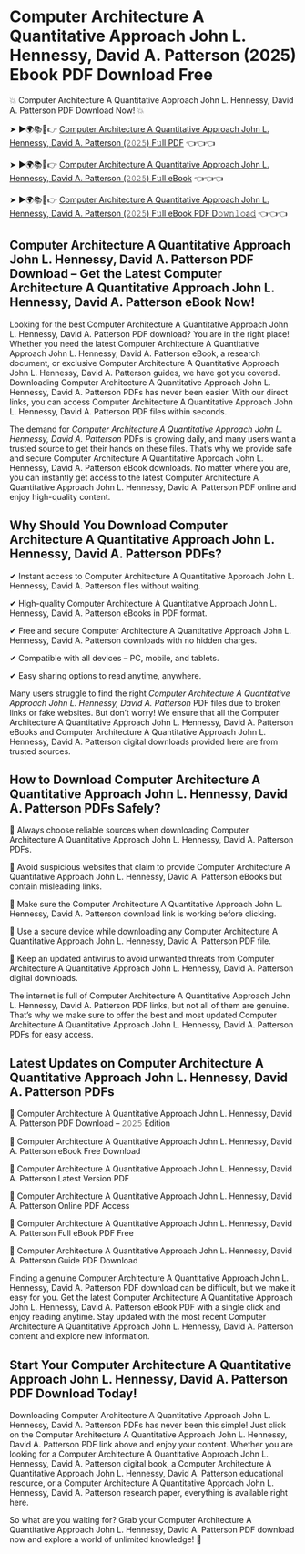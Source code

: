 # Computer Architecture A Quantitative Approach John L. Hennessy, David A. Patterson (2025) Ebook PDF Download Free

💥 Computer Architecture A Quantitative Approach John L. Hennessy, David A. Patterson PDF Download Now! 💥

➤ ►🌍📚📱👉 [Computer Architecture A Quantitative Approach John L. Hennessy, David A. Patterson (𝟸𝟶𝟸𝟻) F𝚞ll PDF](https://getpdf.xyz/computer-architecture-a-quantitative-approach-john-l.-hennessy-david-a.-patterson) 👈👈👈


➤ ►🌍📚📱👉 [Computer Architecture A Quantitative Approach John L. Hennessy, David A. Patterson (𝟸𝟶𝟸𝟻) F𝚞ll eBook](https://getpdf.xyz/computer-architecture-a-quantitative-approach-john-l.-hennessy-david-a.-patterson) 👈👈👈


➤ ►🌍📚📱👉 [Computer Architecture A Quantitative Approach John L. Hennessy, David A. Patterson (𝟸𝟶𝟸𝟻) F𝚞ll eBook PDF D𝚘𝚠𝚗𝚕𝚘a𝚍](https://getpdf.xyz/computer-architecture-a-quantitative-approach-john-l.-hennessy-david-a.-patterson) 👈👈👈


## Computer Architecture A Quantitative Approach John L. Hennessy, David A. Patterson PDF Download – Get the Latest Computer Architecture A Quantitative Approach John L. Hennessy, David A. Patterson eBook Now!

Looking for the best Computer Architecture A Quantitative Approach John L. Hennessy, David A. Patterson PDF download? You are in the right place! Whether you need the latest Computer Architecture A Quantitative Approach John L. Hennessy, David A. Patterson eBook, a research document, or exclusive Computer Architecture A Quantitative Approach John L. Hennessy, David A. Patterson guides, we have got you covered. Downloading Computer Architecture A Quantitative Approach John L. Hennessy, David A. Patterson PDFs has never been easier. With our direct links, you can access Computer Architecture A Quantitative Approach John L. Hennessy, David A. Patterson PDF files within seconds.

The demand for *Computer Architecture A Quantitative Approach John L. Hennessy, David A. Patterson* PDFs is growing daily, and many users want a trusted source to get their hands on these files. That’s why we provide safe and secure Computer Architecture A Quantitative Approach John L. Hennessy, David A. Patterson eBook downloads. No matter where you are, you can instantly get access to the latest Computer Architecture A Quantitative Approach John L. Hennessy, David A. Patterson PDF online and enjoy high-quality content.

## Why Should You Download Computer Architecture A Quantitative Approach John L. Hennessy, David A. Patterson PDFs?

✔ Instant access to Computer Architecture A Quantitative Approach John L. Hennessy, David A. Patterson files without waiting.

✔ High-quality Computer Architecture A Quantitative Approach John L. Hennessy, David A. Patterson eBooks in PDF format.

✔ Free and secure Computer Architecture A Quantitative Approach John L. Hennessy, David A. Patterson downloads with no hidden charges.

✔ Compatible with all devices – PC, mobile, and tablets.

✔ Easy sharing options to read anytime, anywhere.

Many users struggle to find the right *Computer Architecture A Quantitative Approach John L. Hennessy, David A. Patterson* PDF files due to broken links or fake websites. But don’t worry! We ensure that all the Computer Architecture A Quantitative Approach John L. Hennessy, David A. Patterson eBooks and Computer Architecture A Quantitative Approach John L. Hennessy, David A. Patterson digital downloads provided here are from trusted sources.

## How to Download Computer Architecture A Quantitative Approach John L. Hennessy, David A. Patterson PDFs Safely?

📌 Always choose reliable sources when downloading Computer Architecture A Quantitative Approach John L. Hennessy, David A. Patterson PDFs.

📌 Avoid suspicious websites that claim to provide Computer Architecture A Quantitative Approach John L. Hennessy, David A. Patterson eBooks but contain misleading links.

📌 Make sure the Computer Architecture A Quantitative Approach John L. Hennessy, David A. Patterson download link is working before clicking.

📌 Use a secure device while downloading any Computer Architecture A Quantitative Approach John L. Hennessy, David A. Patterson PDF file.

📌 Keep an updated antivirus to avoid unwanted threats from Computer Architecture A Quantitative Approach John L. Hennessy, David A. Patterson digital downloads.

The internet is full of Computer Architecture A Quantitative Approach John L. Hennessy, David A. Patterson PDF links, but not all of them are genuine. That’s why we make sure to offer the best and most updated Computer Architecture A Quantitative Approach John L. Hennessy, David A. Patterson PDFs for easy access.

## Latest Updates on Computer Architecture A Quantitative Approach John L. Hennessy, David A. Patterson PDFs

🔹 Computer Architecture A Quantitative Approach John L. Hennessy, David A. Patterson PDF Download – 𝟸𝟶𝟸𝟻 Edition

🔹 Computer Architecture A Quantitative Approach John L. Hennessy, David A. Patterson eBook Free Download

🔹 Computer Architecture A Quantitative Approach John L. Hennessy, David A. Patterson Latest Version PDF

🔹 Computer Architecture A Quantitative Approach John L. Hennessy, David A. Patterson Online PDF Access

🔹 Computer Architecture A Quantitative Approach John L. Hennessy, David A. Patterson Full eBook PDF Free

🔹 Computer Architecture A Quantitative Approach John L. Hennessy, David A. Patterson Guide PDF Download

Finding a genuine Computer Architecture A Quantitative Approach John L. Hennessy, David A. Patterson PDF download can be difficult, but we make it easy for you. Get the latest Computer Architecture A Quantitative Approach John L. Hennessy, David A. Patterson eBook PDF with a single click and enjoy reading anytime. Stay updated with the most recent Computer Architecture A Quantitative Approach John L. Hennessy, David A. Patterson content and explore new information.

## Start Your Computer Architecture A Quantitative Approach John L. Hennessy, David A. Patterson PDF Download Today!

Downloading Computer Architecture A Quantitative Approach John L. Hennessy, David A. Patterson PDFs has never been this simple! Just click on the Computer Architecture A Quantitative Approach John L. Hennessy, David A. Patterson PDF link above and enjoy your content. Whether you are looking for a Computer Architecture A Quantitative Approach John L. Hennessy, David A. Patterson digital book, a Computer Architecture A Quantitative Approach John L. Hennessy, David A. Patterson educational resource, or a Computer Architecture A Quantitative Approach John L. Hennessy, David A. Patterson research paper, everything is available right here.

So what are you waiting for? Grab your Computer Architecture A Quantitative Approach John L. Hennessy, David A. Patterson PDF download now and explore a world of unlimited knowledge! 🚀
